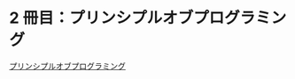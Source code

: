 # 2 冊目：プリンシプルオブプログラミング

[プリンシプルオブプログラミング](https://www.amazon.co.jp/dp/B071V7MY82/ref=dp-kindle-redirect?_encoding=UTF8&btkr=1)
